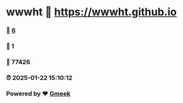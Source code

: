 # wwwht :link: https://wwwht.github.io 
### :page_facing_up: [6](https://wwwht.github.io/tag.html) 
### :speech_balloon: 1 
### :hibiscus: 77426 
### :alarm_clock: 2025-01-22 15:10:12 
### Powered by :heart: [Gmeek](https://github.com/Meekdai/Gmeek)

